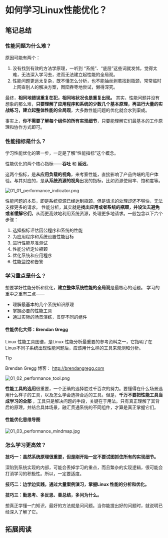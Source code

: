 # 如何学习Linux性能优化？

## 笔记总结

### 性能问题为什么难？
原因可能有两个：
1. 没有找到有效的方法学原理，一听到 “系统”、“底层”这些词就发怵，觉得太难，无法深入学习去，进而无法建立起性能的全局观。
2. 性能问题更远太复杂，既不懂怎么分析，也不能抽丝剥茧找到瓶颈，常常临时上网查别人的解决方案，囫囵吞枣地尝试，懒得深究。

最终，**相同地错误重复在犯，相同地状况也是重复出现。**
其实，性能问题并没有想象的那么难，**只要理解了应用程序和系统的少数几个基本原理，再进行大量的实战练习，建立起整体性能的全局观**，大多数性能问题的优化就会水到渠成。

事实上，**你不需要了解每个组件的所有实现细节**，只要能理解它们最基本的工作原理和协作方式即可。

### 性能指标是什么？
学习性能优化的第一步，一定是了解“性能指标”这个概念。

性能优化的两个核心指标——**吞吐** 和 **延迟**。

这两个指标，是**从应用负载的视角**，来考察性能，直接影响了产品终端的用户体验。与其对应的，是**从系统资源的视角**出发的指标，比如资源使用率、饱和度等。

![01_01_performance_indicator.png](https://i.loli.net/2021/03/04/xRIFmgHKBo1E9z6.png)

性能问题的本质，即是系统资源已经达到瓶颈，但是请求的处理却还不够快，无法支撑更多的请求。
性能分析，其实就是**找出应用或者系统的瓶颈，并设法去避免或者缓解它们**，从而更高效地利用系统资源，处理更多地请求。一般包含以下六个步骤：

1. 选择指标评估因公程序和系统的性能
2. 为应用程序和系统设置性能目标
3. 进行性能基准测试
4. 性能分析定位瓶颈
5. 优化系统和应用程序
6. 性能监控和告警

### 学习重点是什么？

想要学好性能分析和优化，**建立整体系统性能的全局观**是最核心的话题。
学习的重中之重有三点——

- 理解最基本的几个系统知识原理
- 掌握必要的性能工具
- 通过实际的场景演练，贯穿不同的组件

#### 性能优化大师：Brendan Gregg
Linux 性能工具图谱，是Linux 性能分析最重要的参考资料之一，它指明了在 Linux不同子系统出现性能问题后，应该用什么样的工具来观测和分析。
> [!TIP]
> Brendan Gregg 博客： http://brendangregg.com

![01_02_performance_tool.png](https://i.loli.net/2021/03/04/DraFgfI92RBhseV.png)


**性能工具的选用**很重要，一个正确的选择胜过千百次的努力。要懂得在什么场景选用什么样子的工具，以及怎么学会选择合适的工具。但是，**千万不要把性能工具当成学习的全部**
，工具只是解决问题的手段，关键在于用法。只有真正理解了其背后的原理，并结合具体场景，融汇贯通系统的不同组件，才算是真正掌握它们。

#### 性能优化思维导图

![01_03_performance_mindmap.jpg](https://i.loli.net/2021/03/04/B7SFyLwUbuJOlni.jpg)

### 怎么学习更高效？

**技巧一：虽然系统原理很重要，但是刚开始一定不要试图抓住所有的实现细节。**

深陷到系统实现的内部，可能会丢掉学习的重点，而且繁杂的实现逻辑，很可能会打消学习的积极性。所以，一定要适度。

**技巧二：边学边实践，通过大量案例演习，掌握Linux 性能的分析和优化。**

**技巧三：勤思考、多反思、善总结，多问为什么。**

想真正学懂一门知识，最好的方法就是问问题。当你能提出好的问题时，就说明已经深入了解了它。


## 拓展阅读
